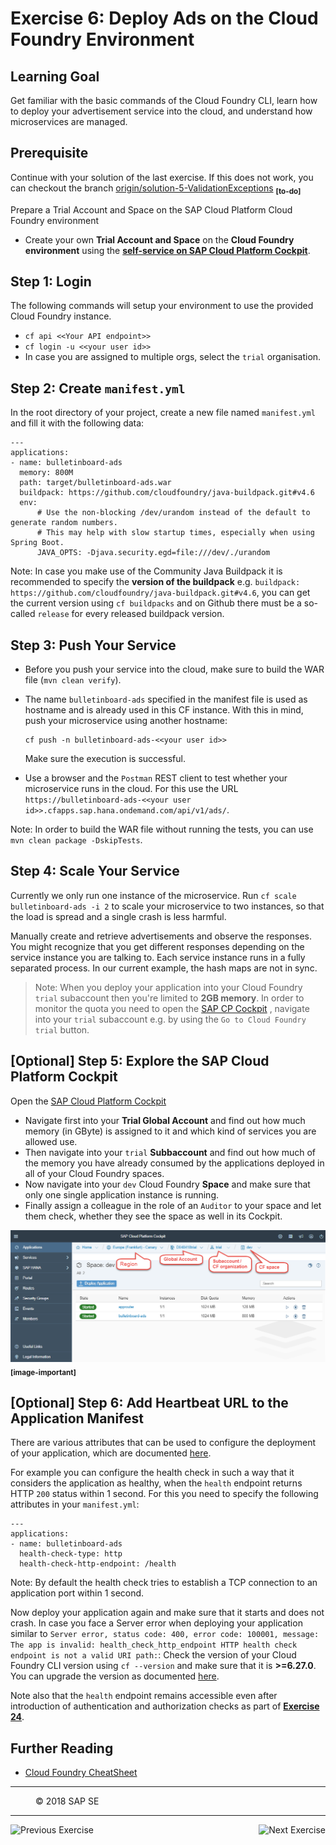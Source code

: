 Exercise 6: Deploy Ads on the Cloud Foundry Environment
=======================================
## Learning Goal
Get familiar with the basic commands of the Cloud Foundry CLI, learn how to deploy your advertisement service into the cloud, and understand how microservices are managed.

## Prerequisite
Continue with your solution of the last exercise. If this does not work, you can checkout the branch [origin/solution-5-ValidationExceptions](https://github.wdf.sap.corp/cc-java/cc-bulletinboard-ads-spring-webmvc/tree/solution-5-ValidationExceptions) <sub><b>[to-do]</b></sub>

Prepare a Trial Account and Space on the SAP Cloud Platform Cloud Foundry environment
- Create your own **Trial Account and Space** on the **Cloud Foundry environment** using the [**self-service on SAP Cloud Platform Cockpit**](https://account.hanatrial.ondemand.com). 

## Step 1: Login
The following commands will setup your environment to use the provided Cloud Foundry instance.

 - `cf api <<Your API endpoint>>`
 - `cf login -u <<your user id>>`
 - In case you are assigned to multiple orgs, select the `trial` organisation.

## Step 2: Create `manifest.yml`
In the root directory of your project, create a new file named `manifest.yml` and fill it with the following data:

```
---
applications:
- name: bulletinboard-ads
  memory: 800M
  path: target/bulletinboard-ads.war
  buildpack: https://github.com/cloudfoundry/java-buildpack.git#v4.6
  env:
      # Use the non-blocking /dev/urandom instead of the default to generate random numbers.
      # This may help with slow startup times, especially when using Spring Boot.
      JAVA_OPTS: -Djava.security.egd=file:///dev/./urandom
```
Note: In case you make use of the Community Java Buildpack it is recommended to specify the **version of the buildpack** e.g. `buildpack: https://github.com/cloudfoundry/java-buildpack.git#v4.6`, you can get the current version using `cf buildpacks` and on Github there must be a so-called `release` for every released buildpack version.

## Step 3: Push Your Service
- Before you push your service into the cloud, make sure to build the WAR file (`mvn clean verify`). 

- The name `bulletinboard-ads` specified in the manifest file is used as hostname and is already used in this CF instance. With this in mind, push your microservice using another hostname:
  ```
  cf push -n bulletinboard-ads-<<your user id>>
  ```
  Make sure the execution is successful.
- Use a browser and the `Postman` REST client to test whether your microservice runs in the cloud.
For this use the URL `https://bulletinboard-ads-<<your user id>>.cfapps.sap.hana.ondemand.com/api/v1/ads/`.

Note: In order to build the WAR file without running the tests, you can use `mvn clean package -DskipTests`.

## Step 4: Scale Your Service
Currently we only run one instance of the microservice.
Run `cf scale bulletinboard-ads -i 2` to scale your microservice to two instances, so that the load is spread and a single crash is less harmful.

Manually create and retrieve advertisements and observe the responses. You might recognize that you get different responses depending on the service instance you are talking to. Each service instance runs in a fully separated process. In our current example, the hash maps are not in sync.

> Note:
> When you deploy your application into your Cloud Foundry `trial` subaccount then you're limited to **2GB memory**. In  order to monitor the quota you need to open the [SAP CP Cockpit](https://account.hanatrial.ondemand.com/cockpit#/home/overview)
, navigate into your `trial` subaccount e.g. by using the `Go to Cloud Foundry trial` button.

## [Optional] Step 5: Explore the SAP Cloud Platform Cockpit 

Open the [SAP Cloud Platform Cockpit](https://account.hanatrial.ondemand.com/cockpit#/home/overview)
- Navigate first into your **Trial Global Account** and find out how much memory (in GByte) is assigned to it and which kind of services you are allowed use.
- Then navigate into your `trial` **Subbaccount** and find out how much of the memory you have already consumed by the applications deployed  in all of your Cloud Foundry spaces.
- Now navigate into your `dev` Cloud Foundry **Space** and make sure that only one single application instance is running. 
- Finally assign a colleague in the role of an `Auditor` to your space and let them check, whether they see the space as well in its Cockpit.

![](/CloudFoundryBasics/images/SAPCockpit.png) <sub><b>[image-important]</b></sub>

## [Optional] Step 6: Add Heartbeat URL to the Application Manifest
There are various attributes that can be used to configure the deployment of your application, which are documented [here](https://docs.cloudfoundry.org/devguide/deploy-apps/manifest.html).

For example you can configure the health check in such a way that it considers the application as healthy, when the `health` endpoint returns HTTP `200` status within 1 second. For this you need to specify the following attributes in your `manifest.yml`:

```
---
applications:
- name: bulletinboard-ads
  health-check-type: http
  health-check-http-endpoint: /health
```
Note: By default the health check tries to establish a TCP connection to an application port within 1 second.  

Now deploy your application again and make sure that it starts and does not crash. In case you face a Server error when deploying your application similar to `Server error, status code: 400, error code: 100001, message: The app is invalid: health_check_http_endpoint HTTP health check endpoint is not a valid URI path:`: Check the version of your Cloud Foundry CLI version using `cf --version` and make sure that it is **>=6.27.0**. You can upgrade the version as documented [here](https://docs.cloudfoundry.org/cf-cli/install-go-cli.html).

Note also that the `health` endpoint remains accessible even after introduction of authentication and authorization checks as part of **[Exercise 24](../Security/Exercise_24_MakeYourApplicationSecure.md)**.

## Further Reading
- [Cloud Foundry CheatSheet](https://blog.anynines.com/cloud-foundry-command-line-cheat-sheetutm_sourcecf-summitutm_mediumprintutm_campaigncf-summit-cheat-sheet/)


***
<dl>
  <dd>
  <div class="footer">&copy; 2018 SAP SE</div>
  </dd>
</dl>
<hr>
<a href="/CreateMicroservice/Exercise_5_ValidationAndExceptions.md">
  <img align="left" alt="Previous Exercise">
</a>
<a href="/ConnectDatabase/Exercise_7_ConnectLocalDatabase.md">
  <img align="right" alt="Next Exercise">
</a>

